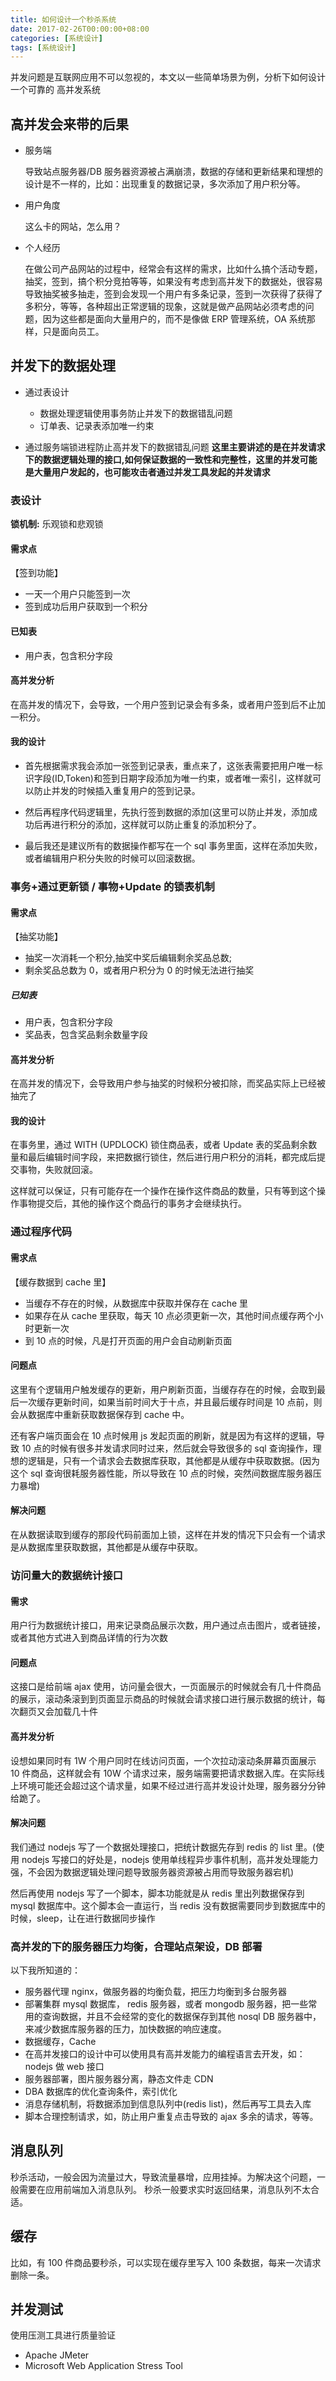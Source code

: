 ```yaml
---
title: 如何设计一个秒杀系统
date: 2017-02-26T00:00:00+08:00
categories: [系统设计]
tags: [系统设计]
---
```


并发问题是互联网应用不可以忽视的，本文以一些简单场景为例，分析下如何设计一个可靠的 高并发系统

<!--more-->

## 高并发会来带的后果

- 服务端

  导致站点服务器/DB 服务器资源被占满崩溃，数据的存储和更新结果和理想的设计是不一样的，比如：出现重复的数据记录，多次添加了用户积分等。

- 用户角度

  这么卡的网站，怎么用？

- 个人经历

  在做公司产品网站的过程中，经常会有这样的需求，比如什么搞个活动专题，抽奖，签到，搞个积分竞拍等等，如果没有考虑到高并发下的数据处，很容易导致抽奖被多抽走，签到会发现一个用户有多条记录，签到一次获得了获得了多积分，等等，各种超出正常逻辑的现象，这就是做产品网站必须考虑的问题，因为这些都是面向大量用户的，而不是像做 ERP 管理系统，OA 系统那样，只是面向员工。

## 并发下的数据处理

- 通过表设计

  - 数据处理逻辑使用事务防止并发下的数据错乱问题
  - 订单表、记录表添加唯一约束

- 通过服务端锁进程防止高并发下的数据错乱问题
  **这里主要讲述的是在并发请求下的数据逻辑处理的接口,如何保证数据的一致性和完整性，这里的并发可能是大量用户发起的，也可能攻击者通过并发工具发起的并发请求**

### 表设计

**锁机制:** 乐观锁和悲观锁

#### 需求点

【签到功能】

- 一天一个用户只能签到一次
- 签到成功后用户获取到一个积分

#### 已知表

- 用户表，包含积分字段

#### 高并发分析

在高并发的情况下，会导致，一个用户签到记录会有多条，或者用户签到后不止加一积分。

#### 我的设计

- 首先根据需求我会添加一张签到记录表，重点来了，这张表需要把用户唯一标识字段(ID,Token)和签到日期字段添加为唯一约束，或者唯一索引，这样就可以防止并发的时候插入重复用户的签到记录。

- 然后再程序代码逻辑里，先执行签到数据的添加(这里可以防止并发，添加成功后再进行积分的添加，这样就可以防止重复的添加积分了。

- 最后我还是建议所有的数据操作都写在一个 sql 事务里面，这样在添加失败，或者编辑用户积分失败的时候可以回滚数据。

### 事务+通过更新锁 / 事物+Update 的锁表机制

#### 需求点

【抽奖功能】

- 抽奖一次消耗一个积分,抽奖中奖后编辑剩余奖品总数;
- 剩余奖品总数为 0，或者用户积分为 0 的时候无法进行抽奖

##### 已知表

- 用户表，包含积分字段
- 奖品表，包含奖品剩余数量字段

#### 高并发分析

在高并发的情况下，会导致用户参与抽奖的时候积分被扣除，而奖品实际上已经被抽完了

#### 我的设计

在事务里，通过 WITH (UPDLOCK) 锁住商品表，或者 Update 表的奖品剩余数量和最后编辑时间字段，来把数据行锁住，然后进行用户积分的消耗，都完成后提交事物，失败就回滚。

这样就可以保证，只有可能存在一个操作在操作这件商品的数量，只有等到这个操作事物提交后，其他的操作这个商品行的事务才会继续执行。

### 通过程序代码

#### 需求点

【缓存数据到 cache 里】

- 当缓存不存在的时候，从数据库中获取并保存在 cache 里
- 如果存在从 cache 里获取，每天 10 点必须更新一次，其他时间点缓存两个小时更新一次
- 到 10 点的时候，凡是打开页面的用户会自动刷新页面

#### 问题点

这里有个逻辑用户触发缓存的更新，用户刷新页面，当缓存存在的时候，会取到最后一次缓存更新时间，如果当前时间大于十点，并且最后缓存时间是 10 点前，则会从数据库中重新获取数据保存到 cache 中。

还有客户端页面会在 10 点时候用 js 发起页面的刷新，就是因为有这样的逻辑，导致 10 点的时候有很多并发请求同时过来，然后就会导致很多的 sql 查询操作，理想的逻辑是，只有一个请求会去数据库获取，其他都是从缓存中获取数据。(因为这个 sql 查询很耗服务器性能，所以导致在 10 点的时候，突然间数据库服务器压力暴增)

#### 解决问题

在从数据读取到缓存的那段代码前面加上锁，这样在并发的情况下只会有一个请求是从数据库里获取数据，其他都是从缓存中获取。

### 访问量大的数据统计接口

#### 需求

用户行为数据统计接口，用来记录商品展示次数，用户通过点击图片，或者链接，或者其他方式进入到商品详情的行为次数

#### 问题点

这接口是给前端 ajax 使用，访问量会很大，一页面展示的时候就会有几十件商品的展示，滚动条滚到到页面显示商品的时候就会请求接口进行展示数据的统计，每次翻页又会加载几十件

#### 高并发分析

设想如果同时有 1W 个用户同时在线访问页面，一个次拉动滚动条屏幕页面展示 10 件商品，这样就会有 10W 个请求过来，服务端需要把请求数据入库。在实际线上环境可能还会超过这个请求量，如果不经过进行高并发设计处理，服务器分分钟给跪了。

#### 解决问题

我们通过 nodejs 写了一个数据处理接口，把统计数据先存到 redis 的 list 里。(使用 nodejs 写接口的好处是，nodejs 使用单线程异步事件机制，高并发处理能力强，不会因为数据逻辑处理问题导致服务器资源被占用而导致服务器宕机)

然后再使用 nodejs 写了一个脚本，脚本功能就是从 redis 里出列数据保存到 mysql 数据库中。这个脚本会一直运行，当 redis 没有数据需要同步到数据库中的时候，sleep，让在进行数据同步操作

### 高并发的下的服务器压力均衡，合理站点架设，DB 部署

以下我所知道的：

- 服务器代理 nginx，做服务器的均衡负载，把压力均衡到多台服务器
- 部署集群 mysql 数据库， redis 服务器，或者 mongodb 服务器，把一些常用的查询数据，并且不会经常的变化的数据保存到其他 nosql DB 服务器中，来减少数据库服务器的压力，加快数据的响应速度。
- 数据缓存，Cache
- 在高并发接口的设计中可以使用具有高并发能力的编程语言去开发，如：nodejs 做 web 接口
- 服务器部署，图片服务器分离，静态文件走 CDN
- DBA 数据库的优化查询条件，索引优化
- 消息存储机制，将数据添加到信息队列中(redis list)，然后再写工具去入库
- 脚本合理控制请求，如，防止用户重复点击导致的 ajax 多余的请求，等等。

## 消息队列

秒杀活动，一般会因为流量过大，导致流量暴增，应用挂掉。为解决这个问题，一般需要在应用前端加入消息队列。
秒杀一般要求实时返回结果，消息队列不太合适。

## 缓存

比如，有 100 件商品要秒杀，可以实现在缓存里写入 100 条数据，每来一次请求删除一条。

## 并发测试

使用压测工具进行质量验证

- Apache JMeter
- Microsoft Web Application Stress Tool

